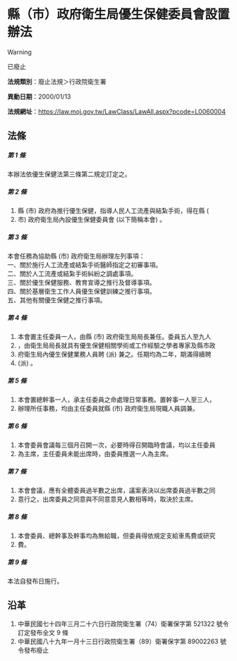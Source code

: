 # 縣（市）政府衛生局優生保健委員會設置辦法


> [!WARNING]
> 已廢止


**法規類別**：廢止法規＞行政院衛生署

**異動日期**：2000/01/13  

**法規網址**：https://law.moj.gov.tw/LawClass/LawAll.aspx?pcode=L0060004



## 法條
##### 第 1 條
本辦法依優生保健法第三條第二規定訂定之。

##### 第 2 條
1. 縣 (市) 政府為推行優生保健，指導人民人工流產與結紮手術，得在縣 (
1. 市) 政府衛生局內設優生保健委員會 (以下簡稱本會) 。

##### 第 3 條
本會任務為協助縣 (市) 政府衛生局辦理左列事項：  
一、關於施行人工流產或結紮手術醫師指定之初審事項。  
二、關於人工流產或結紮手術糾紛之調處事項。  
三、關於優生保健服務、教育宣導之推行及督導事項。  
四、關於基層衛生工作人員優生保健訓練之推行事項。  
五、其他有關優生保健之推行事項。

##### 第 4 條
1. 本會置主任委員一人，由縣 (市) 政府衛生局局長兼任。委員五人至九人
1. ，由衛生局局長就具有優生保健相關學術或工作經驗之學者專家及縣市政
1. 府衛生局內優生保健業務人員聘 (派) 兼之。任期均為二年，期滿得續聘
1.  (派) 。

##### 第 5 條
1. 本會置總幹事一人，承主任委員之命處理日常事務。置幹事一人至三人，
1. 辦理所任事務，均由主任委員就縣 (市) 政府衛生局現職人員調兼。

##### 第 6 條
1. 本會委員會議每三個月召開一次，必要時得召開臨時會議，均以主任委員
1. 為主席，主任委員未能出席時，由委員推選一人為主席。

##### 第 7 條
1. 本會會議，應有全體委員過半數之出席，議案表決以出席委員過半數之同
1. 意行之，出席委員之同意與不同意意見人數相等時，取決於主席。

##### 第 8 條
1. 本會委員、總幹事及幹事均為無給職，但委員得依規定支給車馬費或研究
1. 費。

##### 第 9 條
本法自發布日施行。

## 沿革
1. 中華民國七十四年三月二十六日行政院衛生署（74）衛署保字第 521322 號令訂定發布全文 9  條
1. 中華民國八十九年一月十三日行政院衛生署（89）衛署保字第 89002263 號令發布廢止
